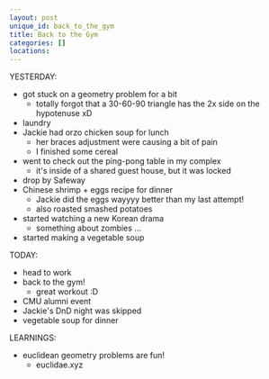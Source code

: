 ```yaml
---
layout: post
unique_id: back_to_the_gym
title: Back to the Gym
categories: []
locations: 
---
```


YESTERDAY:
* got stuck on a geometry problem for a bit
  * totally forgot that a 30-60-90 triangle has the 2x side on the hypotenuse xD
* laundry
* Jackie had orzo chicken soup for lunch
  * her braces adjustment were causing a bit of pain
  * I finished some cereal
* went to check out the ping-pong table in my complex
  * it's inside of a shared guest house, but it was locked
* drop by Safeway
* Chinese shrimp + eggs recipe for dinner
  * Jackie did the eggs wayyyy better than my last attempt!
  * also roasted smashed potatoes
* started watching a new Korean drama
  * something about zombies ...
* started making a vegetable soup

TODAY:
* head to work
* back to the gym!
  * great workout :D
* CMU alumni event
* Jackie's DnD night was skipped
* vegetable soup for dinner

LEARNINGS:
* euclidean geometry problems are fun!
  * euclidae.xyz
